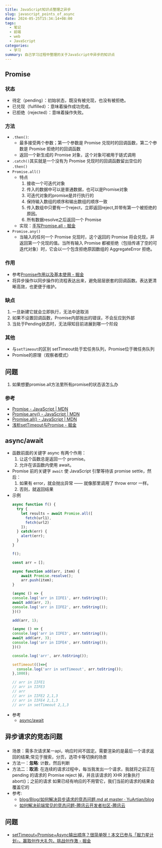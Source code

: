 ```yaml
---
title: JavaScript知识点整理之异步
slug: javascript_points_of_async
date: 2024-05-25T15:34:14+08:00
tags:
  - 笔记
  - 前端
  - web
  - JavaScript
categories:
  - 学习
summary: 自己学习过程中整理的关于JavaScript中异步的知识点
--- 
```


## Promise 
### 状态
- 待定（pending）：初始状态，既没有被兑现，也没有被拒绝。
- 已兑现（fulfilled）：意味着操作成功完成。
- 已拒绝（rejected）：意味着操作失败。
### 方法 
- `.then()`:
  - 最多接受两个参数；第一个参数是 Promise 兑现时的回调函数，第二个参数是 Promise 拒绝时的回调函数
  - 返回一个新生成的 Promise 对象，这个对象可被用于链式调用
- `.catch()`其实就是一个没有为 Promise 兑现时的回调函数留出空位的 `.then()`
- `Promise.all()`
  - 特点
    1. 接收一个可迭代对象
    2. 传入的数据中可以是普通数据，也可以是Promise对象
    3. 可迭代对象的promise是并行执行的
    4. 保持输入数组的顺序和输出数组的顺序一致
    5. 传入数组中只要有一个reject，立即返回reject,并带有第一个被拒绝的原因。
    6. 所有数据resolve之后返回一个 Promise
  - 实现：[手写Promise.all - 掘金](https://juejin.cn/post/7006200103157383175)
- `Promise.any()`
  - 当输入的任何一个 Promise 兑现时，这个返回的 Promise 将会兑现，并返回第一个兑现的值。当所有输入 Promise 都被拒绝（包括传递了空的可迭代对象）时，它会以一个包含拒绝原因数组的 AggregateError 拒绝。
### 作用
  - 参考[Promise作用以及基本使用 - 掘金](https://juejin.cn/post/6844903693658259464)
  - 将异步操作以同步操作的流程表达出来，避免层层嵌套的回调函数。表达更清晰高效，也更便于维护。
### 缺点
  1. 一旦新建它就会立即执行，无法中途取消
  2. 如果不设置回调函数，Promise内部抛出的错误，不会反应到外部
  3. 当处于Pending状态时，无法得知目前进展到哪一个阶段
### 其他 
- 与`setTimeout`的区别
  setTimeout处于宏任务队列，Promise位于微任务队列
- Promise的原理（观察者模式）
## 问题
1. 如果想要promise.all方法里所有promise的状态该怎么办
### 参考
- [Promise - JavaScript | MDN](https://developer.mozilla.org/zh-CN/docs/Web/JavaScript/Reference/Global_Objects/Promise)
- [Promise.any() - JavaScript | MDN](https://developer.mozilla.org/zh-CN/docs/Web/JavaScript/Reference/Global_Objects/Promise/any)
- [Promise.all() - JavaScript | MDN](https://developer.mozilla.org/zh-CN/docs/Web/JavaScript/Reference/Global_Objects/Promise/all)
- [浅析setTimeout与Promise - 掘金](https://juejin.cn/post/6844903655473152008)

## async/await
- 函数前面的关键字 async 有两个作用：
  1. 让这个函数总是返回一个 promise。
  2. 允许在该函数内使用 await。
- Promise 前的关键字 `await` 使 JavaScript 引擎等待该 promise settle，然后：
  1. 如果有 error，就会抛出异常 —— 就像那里调用了 throw error 一样。
  2. 否则，就返回结果
- 示例
  ```JavaScript
  async function f() {
    try {
      let results = await Promise.all([
        fetch(url1),
        fetch(url2)
      ]);
    } catch(err) {
      alert(err);
    }
  }

  f();
  ```
  ```JavaScript
  const arr = [];

  async function add(arr, item) {
      await Promise.resolve();
      arr.push(item);
  }

  (async () => {
  console.log('arr in IIFE1', arr.toString());
  await add(arr, 2);
  console.log('arr in IIFE2', arr.toString());
  })()

  add(arr, 1); 

  (async () => {
  console.log('arr in IIFE3', arr.toString());
  await add(arr, 3);
  console.log('arr in IIFE4', arr.toString());
  })()

  console.log('arr', arr.toString());

  setTimeout(()=>{
    console.log('arr in setTimeout', arr.toString());
  },1000);

  // arr in IIFE1
  // arr in IIFE3
  // arr
  // arr in IIFE2 2,1,3
  // arr in IIFE4 2,1,3
  // arr in setTimeout 2,1,3
  ```
- 参考
  - [async/await](https://zh.javascript.info/async-await)

## 异步请求的竞态问题
### 
- 场景：需多次请求某一api，响应时间不固定。需要渲染的是最后一个请求返回的结果;常见于搜索，分页，选项卡等切换的场景
- 方法一：**忽略**: 计数，然后判断
- 方法二：**取消**: 在连续的请求过程中，每当我发出一个请求，我就将之前正在 pending 的请求的 Promise reject 掉，并且该请求的 XHR 对象执行 abort()；之前的请求 如果已经有响应的不用管它，我们当前的请求的结果会覆盖它的
- 参考:
  - [blog/Blog/如何解决异步请求的竞态问题.md at master · YuArtian/blog](https://github.com/YuArtian/blog/blob/master/Blog/%E5%A6%82%E4%BD%95%E8%A7%A3%E5%86%B3%E5%BC%82%E6%AD%A5%E8%AF%B7%E6%B1%82%E7%9A%84%E7%AB%9E%E6%80%81%E9%97%AE%E9%A2%98.md)
  - [如何解决前端常见的竞态问题-腾讯云开发者社区-腾讯云](https://cloud.tencent.com/developer/article/2193937)

## 问题
- [setTimeout+Promise+Async输出顺序？很简单呀！本文已参与「掘力星计划」，赢取创作大礼包，挑战创作激 - 掘金](https://juejin.cn/post/7016298598883131423 )